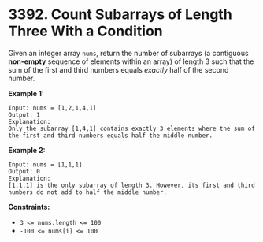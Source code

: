 # 3392. Count Subarrays of Length Three With a Condition
Given an integer array `nums`, return the number of subarrays (a contiguous **non-empty** sequence of elements within an array) of length 3 such that the sum of the first and third numbers equals *exactly* half of the second number.

**Example 1:**
```
Input: nums = [1,2,1,4,1]
Output: 1
Explanation:
Only the subarray [1,4,1] contains exactly 3 elements where the sum of the first and third numbers equals half the middle number.
```

**Example 2:**
```
Input: nums = [1,1,1]
Output: 0
Explanation:
[1,1,1] is the only subarray of length 3. However, its first and third numbers do not add to half the middle number.
```

**Constraints:**
- `3 <= nums.length <= 100`
- `-100 <= nums[i] <= 100`

